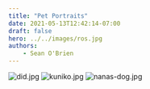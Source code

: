 ```yaml
---
title: "Pet Portraits"
date: 2021-05-13T12:42:14-07:00
draft: false
hero: ../../images/ros.jpg
authors: 
    - Sean O'Brien
---
```


![did.jpg](../../images/did.jpg)
![kuniko.jpg](../../images/kuniko.jpg)
![nanas-dog.jpg](../../images/nanas-dog.jpg)

